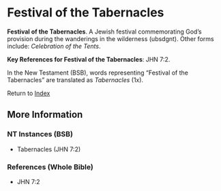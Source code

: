 # Festival of the Tabernacles
**Festival of the Tabernacles**. 
A Jewish festival commemorating God’s provision during the wanderings in the wilderness (ubsdgnt). 
Other forms include: 
*Celebration of the Tents*. 


**Key References for Festival of the Tabernacles**: 
JHN 7:2. 




In the New Testament (BSB), words representing “Festival of the Tabernacles” are translated as 
*Tabernacles* (1x). 


Return to [Index](00-Index.md)

## More Information

### NT Instances (BSB)

* Tabernacles (JHN 7:2)



### References (Whole Bible)

* JHN 7:2



